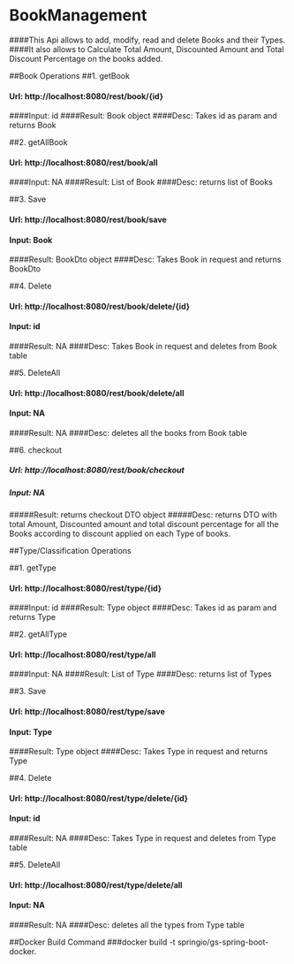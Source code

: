 # BookManagement
####This Api allows to add, modify, read and delete Books and their Types.
####It also allows to Calculate Total Amount, Discounted Amount and Total Discount Percentage on the books added.


##Book Operations
##1. getBook
  #### Url: http://localhost:8080/rest/book/{id}
  ####Input: id
  ####Result: Book object
  ####Desc: Takes id as param and returns Book

##2. getAllBook
#### Url: http://localhost:8080/rest/book/all
####Input: NA
####Result: List of Book
####Desc: returns list of Books

##3. Save
#### Url: http://localhost:8080/rest/book/save
#### Input: Book
####Result: BookDto object 
####Desc: Takes Book in request and returns BookDto


##4. Delete 
#### Url: http://localhost:8080/rest/book/delete/{id}
#### Input: id
####Result: NA
####Desc: Takes Book in request and deletes from Book table

##5. DeleteAll
#### Url: http://localhost:8080/rest/book/delete/all
#### Input: NA
####Result: NA
####Desc: deletes all the books from Book table

##6. checkout
##### Url: http://localhost:8080/rest/book/checkout
##### Input: NA
#####Result: returns checkout DTO object
#####Desc: returns DTO with total Amount, Discounted amount and total discount percentage for all the Books according to discount applied on each Type of books.


##Type/Classification Operations

##1. getType
#### Url: http://localhost:8080/rest/type/{id}
####Input: id
####Result: Type object
####Desc: Takes id as param and returns Type

##2. getAllType
#### Url: http://localhost:8080/rest/type/all
####Input: NA
####Result: List of Type
####Desc: returns list of Types

##3. Save
#### Url: http://localhost:8080/rest/type/save
#### Input: Type
####Result: Type object
####Desc: Takes Type in request and returns Type


##4. Delete
#### Url: http://localhost:8080/rest/type/delete/{id}
#### Input: id
####Result: NA
####Desc: Takes Type in request and deletes from Type table

##5. DeleteAll
#### Url: http://localhost:8080/rest/type/delete/all
#### Input: NA
####Result: NA
####Desc: deletes all the types from Type table

##Docker Build Command
###docker build -t springio/gs-spring-boot-docker.